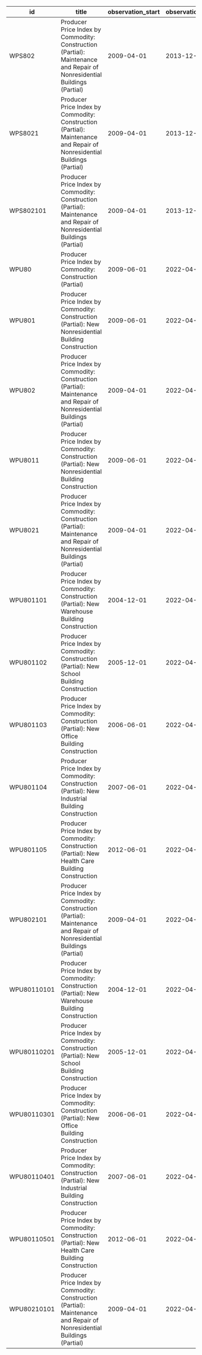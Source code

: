 | id          | title                                                                                                                   | observation_start   | observation_end   |
|-------------|-------------------------------------------------------------------------------------------------------------------------|---------------------|-------------------|
| WPS802      | Producer Price Index by Commodity: Construction (Partial): Maintenance and Repair of Nonresidential Buildings (Partial) | 2009-04-01          | 2013-12-01        |
| WPS8021     | Producer Price Index by Commodity: Construction (Partial): Maintenance and Repair of Nonresidential Buildings (Partial) | 2009-04-01          | 2013-12-01        |
| WPS802101   | Producer Price Index by Commodity: Construction (Partial): Maintenance and Repair of Nonresidential Buildings (Partial) | 2009-04-01          | 2013-12-01        |
| WPU80       | Producer Price Index by Commodity: Construction (Partial)                                                               | 2009-06-01          | 2022-04-01        |
| WPU801      | Producer Price Index by Commodity: Construction (Partial): New Nonresidential Building Construction                     | 2009-06-01          | 2022-04-01        |
| WPU802      | Producer Price Index by Commodity: Construction (Partial): Maintenance and Repair of Nonresidential Buildings (Partial) | 2009-04-01          | 2022-04-01        |
| WPU8011     | Producer Price Index by Commodity: Construction (Partial): New Nonresidential Building Construction                     | 2009-06-01          | 2022-04-01        |
| WPU8021     | Producer Price Index by Commodity: Construction (Partial): Maintenance and Repair of Nonresidential Buildings (Partial) | 2009-04-01          | 2022-04-01        |
| WPU801101   | Producer Price Index by Commodity: Construction (Partial): New Warehouse Building Construction                          | 2004-12-01          | 2022-04-01        |
| WPU801102   | Producer Price Index by Commodity: Construction (Partial): New School Building Construction                             | 2005-12-01          | 2022-04-01        |
| WPU801103   | Producer Price Index by Commodity: Construction (Partial): New Office Building Construction                             | 2006-06-01          | 2022-04-01        |
| WPU801104   | Producer Price Index by Commodity: Construction (Partial): New Industrial Building Construction                         | 2007-06-01          | 2022-04-01        |
| WPU801105   | Producer Price Index by Commodity: Construction (Partial): New Health Care Building Construction                        | 2012-06-01          | 2022-04-01        |
| WPU802101   | Producer Price Index by Commodity: Construction (Partial): Maintenance and Repair of Nonresidential Buildings (Partial) | 2009-04-01          | 2022-04-01        |
| WPU80110101 | Producer Price Index by Commodity: Construction (Partial): New Warehouse Building Construction                          | 2004-12-01          | 2022-04-01        |
| WPU80110201 | Producer Price Index by Commodity: Construction (Partial): New School Building Construction                             | 2005-12-01          | 2022-04-01        |
| WPU80110301 | Producer Price Index by Commodity: Construction (Partial): New Office Building Construction                             | 2006-06-01          | 2022-04-01        |
| WPU80110401 | Producer Price Index by Commodity: Construction (Partial): New Industrial Building Construction                         | 2007-06-01          | 2022-04-01        |
| WPU80110501 | Producer Price Index by Commodity: Construction (Partial): New Health Care Building Construction                        | 2012-06-01          | 2022-04-01        |
| WPU80210101 | Producer Price Index by Commodity: Construction (Partial): Maintenance and Repair of Nonresidential Buildings (Partial) | 2009-04-01          | 2022-04-01        |